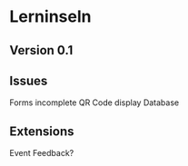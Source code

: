 # Lerninseln
## Version 0.1

## Issues
Forms incomplete
QR Code display
Database

## Extensions
Event Feedback? 
